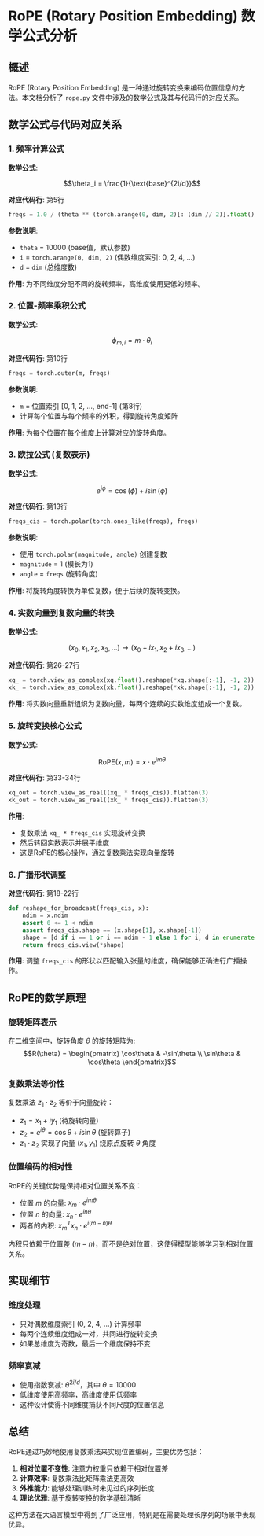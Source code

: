 # RoPE (Rotary Position Embedding) 数学公式分析

## 概述

RoPE (Rotary Position Embedding) 是一种通过旋转变换来编码位置信息的方法。本文档分析了 `rope.py` 文件中涉及的数学公式及其与代码行的对应关系。

## 数学公式与代码对应关系

### 1. 频率计算公式

**数学公式**:

$$\theta_i = \frac{1}{\text{base}^{2i/d}}$$

**对应代码行**: 第5行

```python
freqs = 1.0 / (theta ** (torch.arange(0, dim, 2)[: (dim // 2)].float() / dim))
```

**参数说明**:

- `theta` = 10000 (base值，默认参数)
- `i` = `torch.arange(0, dim, 2)` (偶数维度索引: 0, 2, 4, ...)
- `d` = `dim` (总维度数)

**作用**: 为不同维度分配不同的旋转频率，高维度使用更低的频率。

### 2. 位置-频率乘积公式

**数学公式**:

$$\phi_{m,i} = m \cdot \theta_i$$

**对应代码行**: 第10行

```python
freqs = torch.outer(m, freqs)
```

**参数说明**:

- `m` = 位置索引 [0, 1, 2, ..., end-1] (第8行)
- 计算每个位置与每个频率的外积，得到旋转角度矩阵

**作用**: 为每个位置在每个维度上计算对应的旋转角度。

### 3. 欧拉公式 (复数表示)

**数学公式**:

$$e^{i\phi} = \cos(\phi) + i\sin(\phi)$$

**对应代码行**: 第13行

```python
freqs_cis = torch.polar(torch.ones_like(freqs), freqs)
```

**参数说明**:

- 使用 `torch.polar(magnitude, angle)` 创建复数
- `magnitude` = 1 (模长为1)
- `angle` = `freqs` (旋转角度)

**作用**: 将旋转角度转换为单位复数，便于后续的旋转变换。

### 4. 实数向量到复数向量的转换

**数学公式**:

$$(x_0, x_1, x_2, x_3, ...) \rightarrow (x_0 + ix_1, x_2 + ix_3, ...)$$

**对应代码行**: 第26-27行

```python
xq_ = torch.view_as_complex(xq.float().reshape(*xq.shape[:-1], -1, 2))
xk_ = torch.view_as_complex(xk.float().reshape(*xk.shape[:-1], -1, 2))
```

**作用**: 将实数向量重新组织为复数向量，每两个连续的实数维度组成一个复数。

### 5. 旋转变换核心公式

**数学公式**:

$$\text{RoPE}(x, m) = x \cdot e^{im\theta}$$

**对应代码行**: 第33-34行

```python
xq_out = torch.view_as_real((xq_ * freqs_cis)).flatten(3)
xk_out = torch.view_as_real((xk_ * freqs_cis)).flatten(3)
```

**作用**:

- 复数乘法 `xq_ * freqs_cis` 实现旋转变换
- 然后转回实数表示并展平维度
- 这是RoPE的核心操作，通过复数乘法实现向量旋转

### 6. 广播形状调整

**对应代码行**: 第18-22行

```python
def reshape_for_broadcast(freqs_cis, x):
    ndim = x.ndim
    assert 0 <= 1 < ndim
    assert freqs_cis.shape == (x.shape[1], x.shape[-1])
    shape = [d if i == 1 or i == ndim - 1 else 1 for i, d in enumerate(x.shape)]
    return freqs_cis.view(*shape)
```

**作用**: 调整 `freqs_cis` 的形状以匹配输入张量的维度，确保能够正确进行广播操作。

## RoPE的数学原理

### 旋转矩阵表示

在二维空间中，旋转角度 $\theta$ 的旋转矩阵为:
$$R(\theta) = \begin{pmatrix}
\cos\theta & -\sin\theta \\
\sin\theta & \cos\theta
\end{pmatrix}$$

### 复数乘法等价性

复数乘法 $z_1 \cdot z_2$ 等价于向量旋转：

- $z_1 = x_1 + iy_1$ (待旋转向量)
- $z_2 = e^{i\theta} = \cos\theta + i\sin\theta$ (旋转算子)
- $z_1 \cdot z_2$ 实现了向量 $(x_1, y_1)$ 绕原点旋转 $\theta$ 角度

### 位置编码的相对性

RoPE的关键优势是保持相对位置关系不变：

- 位置 $m$ 的向量: $x_m \cdot e^{im\theta}$
- 位置 $n$ 的向量: $x_n \cdot e^{in\theta}$
- 两者的内积: $x_m^T x_n \cdot e^{i(m-n)\theta}$

内积只依赖于位置差 $(m-n)$，而不是绝对位置，这使得模型能够学习到相对位置关系。

## 实现细节

### 维度处理

- 只对偶数维度索引 (0, 2, 4, ...) 计算频率
- 每两个连续维度组成一对，共同进行旋转变换
- 如果总维度为奇数，最后一个维度保持不变

### 频率衰减

- 使用指数衰减: $\theta^{2i/d}$，其中 $\theta = 10000$
- 低维度使用高频率，高维度使用低频率
- 这种设计使得不同维度捕获不同尺度的位置信息

## 总结

RoPE通过巧妙地使用复数乘法来实现位置编码，主要优势包括：

1. **相对位置不变性**: 注意力权重只依赖于相对位置差
2. **计算效率**: 复数乘法比矩阵乘法更高效
3. **外推能力**: 能够处理训练时未见过的序列长度
4. **理论优雅**: 基于旋转变换的数学基础清晰

这种方法在大语言模型中得到了广泛应用，特别是在需要处理长序列的场景中表现优异。
